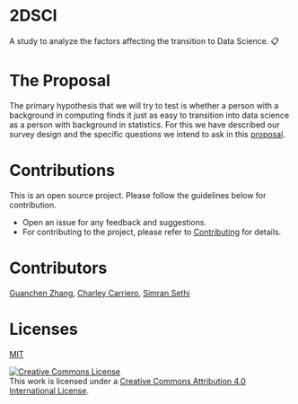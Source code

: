 # 2DSCI
A study to analyze the factors affecting the transition to Data Science. 📋

# The Proposal

The primary hypothesis that we will try to test is whether a person with a background in computing finds it just as easy to transition into data science as a person with background in statistics. For this we have described our survey design and the specific questions we intend to ask in this [proposal](https://github.ubc.ca/ubc-mds-2017/2DSCI/blob/master/proposal.md).


# Contributions


This is an open source project. Please follow the guidelines below for contribution.

 - Open an issue for any feedback and suggestions.
 - For contributing to the project, please refer to [Contributing](https://github.ubc.ca/ubc-mds-2017/2DSCI/blob/master/CONTRIBUTING.md) for details.

# Contributors

[Guanchen Zhang](https://github.com/guanchenz),
[Charley Carriero](https://github.com/charcarr),
[Simran Sethi](https://github.com/simrnsethi)

# Licenses

[MIT](https://github.ubc.ca/ubc-mds-2017/2DSCI/blob/master/LICENSE.md)

<a rel="license" href="http://creativecommons.org/licenses/by/4.0/"><img alt="Creative Commons License" style="border-width:0" src="https://i.creativecommons.org/l/by/4.0/88x31.png" /></a><br />This work is licensed under a <a rel="license" href="http://creativecommons.org/licenses/by/4.0/">Creative Commons Attribution 4.0 International License</a>.

